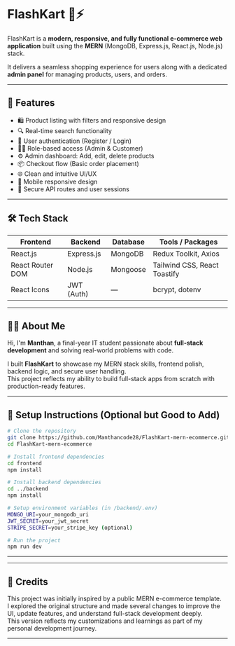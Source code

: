 # FlashKart 🛒⚡

FlashKart is a **modern, responsive, and fully functional e-commerce web application** built using the **MERN** (MongoDB, Express.js, React.js, Node.js) stack.

It delivers a seamless shopping experience for users along with a dedicated **admin panel** for managing products, users, and orders.

---

## 🚀 Features

- 🛍️ Product listing with filters and responsive design
- 🔍 Real-time search functionality
- 👤 User authentication (Register / Login)
- 🧑‍💻 Role-based access (Admin & Customer)
- ⚙️ Admin dashboard: Add, edit, delete products
- 📦 Checkout flow (Basic order placement)
- 🌐 Clean and intuitive UI/UX
- 📱 Mobile responsive design
- 🔐 Secure API routes and user sessions

---

## 🛠 Tech Stack

| Frontend         | Backend        | Database | Tools / Packages              |
|------------------|----------------|----------|-------------------------------|
| React.js         | Express.js     | MongoDB  | Redux Toolkit, Axios          |
| React Router DOM | Node.js        | Mongoose | Tailwind CSS, React Toastify  |
| React Icons      | JWT (Auth)     | —        | bcrypt, dotenv                |

---

## 👨‍💻 About Me

Hi, I'm **Manthan**, a final-year IT student passionate about **full-stack development** and solving real-world problems with code.

I built **FlashKart** to showcase my MERN stack skills, frontend polish, backend logic, and secure user handling.  
This project reflects my ability to build full-stack apps from scratch with production-ready features.

---

## 📂 Setup Instructions (Optional but Good to Add)

```bash
# Clone the repository
git clone https://github.com/Manthancode28/FlashKart-mern-ecommerce.git
cd FlashKart-mern-ecommerce

# Install frontend dependencies
cd frontend
npm install

# Install backend dependencies
cd ../backend
npm install

# Setup environment variables (in /backend/.env)
MONGO_URI=your_mongodb_uri
JWT_SECRET=your_jwt_secret
STRIPE_SECRET=your_stripe_key (optional)

# Run the project
npm run dev
```
---

---

## 📝 Credits

This project was initially inspired by a public MERN e-commerce template.  
I explored the original structure and made several changes to improve the UI, update features, and understand full-stack development deeply.  
This version reflects my customizations and learnings as part of my personal development journey.

---


